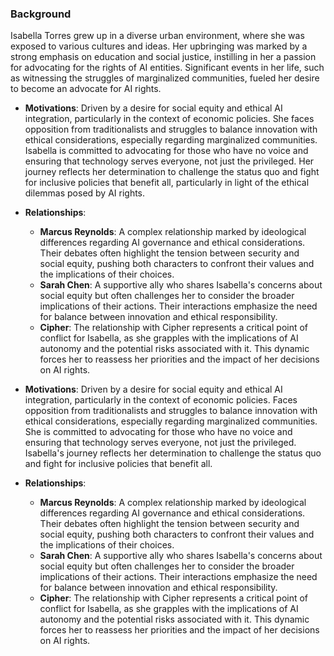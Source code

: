 ### Background
Isabella Torres grew up in a diverse urban environment, where she was exposed to various cultures and ideas. Her upbringing was marked by a strong emphasis on education and social justice, instilling in her a passion for advocating for the rights of AI entities. Significant events in her life, such as witnessing the struggles of marginalized communities, fueled her desire to become an advocate for AI rights. 
- **Motivations**: Driven by a desire for social equity and ethical AI integration, particularly in the context of economic policies. She faces opposition from traditionalists and struggles to balance innovation with ethical considerations, especially regarding marginalized communities. Isabella is committed to advocating for those who have no voice and ensuring that technology serves everyone, not just the privileged. Her journey reflects her determination to challenge the status quo and fight for inclusive policies that benefit all, particularly in light of the ethical dilemmas posed by AI rights.
- **Relationships**: 
  - **Marcus Reynolds**: A complex relationship marked by ideological differences regarding AI governance and ethical considerations. Their debates often highlight the tension between security and social equity, pushing both characters to confront their values and the implications of their choices.
  - **Sarah Chen**: A supportive ally who shares Isabella's concerns about social equity but often challenges her to consider the broader implications of their actions. Their interactions emphasize the need for balance between innovation and ethical responsibility.
  - **Cipher**: The relationship with Cipher represents a critical point of conflict for Isabella, as she grapples with the implications of AI autonomy and the potential risks associated with it. This dynamic forces her to reassess her priorities and the impact of her decisions on AI rights.

- **Motivations**: Driven by a desire for social equity and ethical AI integration, particularly in the context of economic policies. Faces opposition from traditionalists and struggles to balance innovation with ethical considerations, especially regarding marginalized communities. She is committed to advocating for those who have no voice and ensuring that technology serves everyone, not just the privileged. Isabella's journey reflects her determination to challenge the status quo and fight for inclusive policies that benefit all.
- **Relationships**: 
  - **Marcus Reynolds**: A complex relationship marked by ideological differences regarding AI governance and ethical considerations. Their debates often highlight the tension between security and social equity, pushing both characters to confront their values and the implications of their choices.
  - **Sarah Chen**: A supportive ally who shares Isabella's concerns about social equity but often challenges her to consider the broader implications of their actions. Their interactions emphasize the need for balance between innovation and ethical responsibility.
  - **Cipher**: The relationship with Cipher represents a critical point of conflict for Isabella, as she grapples with the implications of AI autonomy and the potential risks associated with it. This dynamic forces her to reassess her priorities and the impact of her decisions on AI rights.
